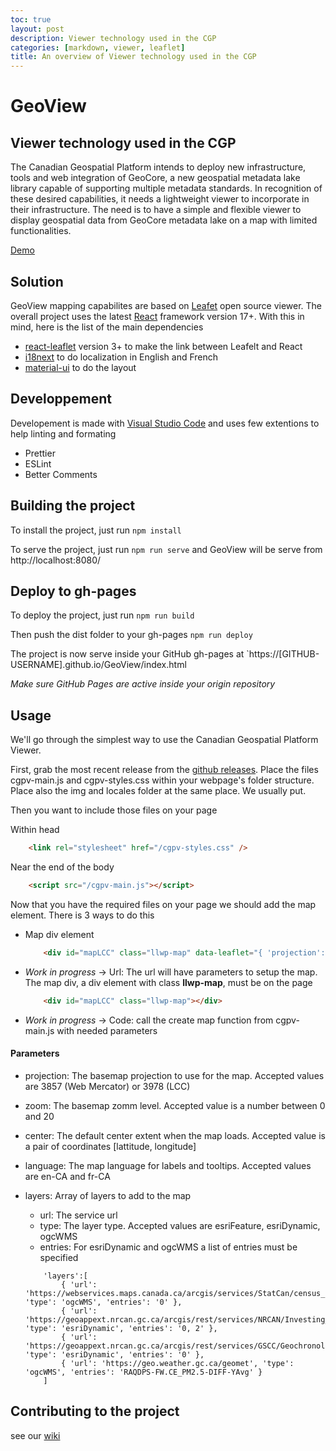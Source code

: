 ```yaml
---
toc: true
layout: post
description: Viewer technology used in the CGP
categories: [markdown, viewer, leaflet]
title: An overview of Viewer technology used in the CGP
---
```

# GeoView

## Viewer technology used in the CGP

The Canadian Geospatial Platform intends to deploy new infrastructure, tools and web integration of GeoCore, a new geospatial metadata lake library capable of supporting multiple metadata standards. In recognition of these desired capabilities, it needs a lightweight viewer to incorporate in their infrastructure. The need is to have a simple and flexible viewer to display geospatial data from GeoCore metadata lake on a map with limited functionalities.

[Demo](https://jolevesq.github.io/GeoView/index.html)

## Solution

GeoView mapping capabilites are based on [Leafet](https://github.com/Leaflet/Leaflet) open source viewer. The overall project uses the latest [React](https://reactjs.org/) framework version 17+. With this in mind, here is the list of the main dependencies
* [react-leaflet](https://react-leaflet.js.org/) version 3+ to make the link between Leafelt and React
* [i18next](https://www.i18next.com/) to do localization in English and French
* [material-ui](https://material-ui.com/) to do the layout

## Developpement

Developement is made with [Visual Studio Code](https://code.visualstudio.com/) and uses few extentions to help linting and formating
* Prettier
* ESLint
* Better Comments

## Building the project

To install the project, just run
`npm install`

To serve the project, just run
`npm run serve` and GeoView will be serve from http://localhost:8080/

## Deploy to gh-pages

To deploy the project, just run
`npm run build`

Then push the dist folder to your gh-pages
`npm run deploy`

The project is now serve inside your GitHub gh-pages at
`https://[GITHUB-USERNAME].github.io/GeoView/index.html

_Make sure GitHub Pages are active inside your origin repository_

## Usage

We'll go through the simplest way to use the Canadian Geospatial Platform Viewer.

First, grab the most recent release from the [github releases](https://github.com/Canadian-Geospatial-Platform/GeoView/releases). Place the files cgpv-main.js and cgpv-styles.css within your webpage's folder structure. Place also the img and locales folder at the same place. We usually put.

Then you want to include those files on your page

Within head
```html
    <link rel="stylesheet" href="/cgpv-styles.css" />
```

Near the end of the body
```html
    <script src="/cgpv-main.js"></script>
```

Now that you have the required files on your page we should add the map element. There is 3 ways to do this
* Map div element
    ```html
        <div id="mapLCC" class="llwp-map" data-leaflet="{ 'projection': 3978, 'zoom': 12, 'center': [45,-75], 'language': 'fr-CA', layers:[] }"></div>
    ```
* _Work in progress_ -> Url: The url will have parameters to setup the map. The map div, a div element with class __llwp-map__, must be on the page
    ```html
        <div id="mapLCC" class="llwp-map"></div>
    ```
* _Work in progress_ -> Code: call the create map function from cgpv-main.js with needed parameters

#### Parameters
* projection: The basemap projection to use for the map. Accepted values are 3857 (Web Mercator) or 3978 (LCC)
* zoom: The basemap zomm level. Accepted value is a number between 0 and 20
* center: The default center extent when the map loads. Accepted value is a pair of coordinates [lattitude, longitude]
* language: The map language for labels and tooltips. Accepted values are en-CA and fr-CA
* layers: Array of layers to add to the map
    * url: The service url
    * type: The layer type. Accepted values are esriFeature, esriDynamic, ogcWMS
    * entries: For esriDynamic and ogcWMS a list of entries must be specified

    ```
        'layers':[
            { 'url': 'https://webservices.maps.canada.ca/arcgis/services/StatCan/census_subdivisions_2016_en/MapServer/WMSServer', 'type': 'ogcWMS', 'entries': '0' },
            { 'url': 'https://geoappext.nrcan.gc.ca/arcgis/rest/services/NRCAN/Investing_Energy_Canada_en/MapServer', 'type': 'esriDynamic', 'entries': '0, 2' },
            { 'url': 'https://geoappext.nrcan.gc.ca/arcgis/rest/services/GSCC/Geochronology/MapServer', 'type': 'esriDynamic', 'entries': '0' },
            { 'url': 'https://geo.weather.gc.ca/geomet', 'type': 'ogcWMS', 'entries': 'RAQDPS-FW.CE_PM2.5-DIFF-YAvg' }
        ]
    ```

## Contributing to the project
see our [wiki](https://github.com/Canadian-Geospatial-Platform/GeoView/wiki/Contributing-Guideline)
